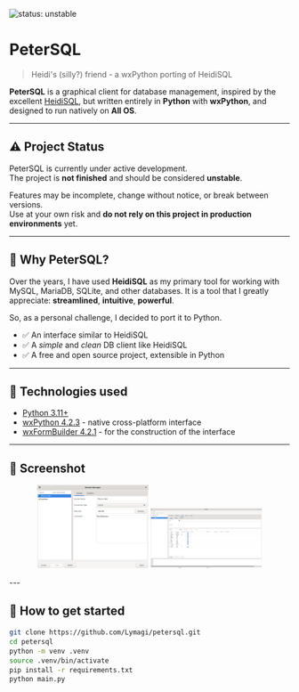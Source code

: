![status: unstable](https://img.shields.io/badge/status-unstable-orange)

# PeterSQL

> Heidi's (silly?) friend - a wxPython porting of HeidiSQL

**PeterSQL** is a graphical client for database management, inspired by the
excellent [HeidiSQL](https://www.heidisql.com/), but written entirely in **Python** with **wxPython**, and designed to
run natively on **All OS**.

---

## ⚠️ Project Status

PeterSQL is currently under active development.  
The project is **not finished** and should be considered **unstable**.

Features may be incomplete, change without notice, or break between versions.  
Use at your own risk and **do not rely on this project in production environments** yet.

---

## 🧭 Why PeterSQL?

Over the years, I have used **HeidiSQL** as my primary tool for working with MySQL, MariaDB, SQLite, and other
databases. It is a tool that I greatly appreciate: **streamlined**, **intuitive**, **powerful**.

So, as a personal challenge, I decided to port it to Python.

- ✅ An interface similar to HeidiSQL
- ✅ A *simple* and *clean* DB client like HeidiSQL
- ✅ A free and open source project, extensible in Python

---

## 🔧 Technologies used

- [Python 3.11+](https://www.python.org/)
- [wxPython 4.2.3](https://wxpython.org/) - native cross-platform interface
- [wxFormBuilder 4.2.1](https://github.com/wxFormBuilder/wxFormBuilder) - for the construction of the interface

---

## 📸 Screenshot
<p align="center">
  <img src="screenshot/session_manager.png" alt="Session Manager" width="200"/>
  <img src="screenshot/main_frame.png" alt="Main Frame" width="200"/>
</p>
---

## 🚀 How to get started

```bash
git clone https://github.com/Lymagi/petersql.git
cd petersql
python -m venv .venv
source .venv/bin/activate
pip install -r requirements.txt
python main.py
```